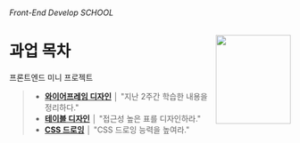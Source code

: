 ###### Front-End Develop SCHOOL

<img src="https://cdn.rawgit.com/yamoo9/FDS/3rd_FDS/ASSETS/table-of-contents.png" alt="" align="right" width="134" height="160">

# 과업 목차

프론트엔드 미니 프로젝트

> - __[와이어프레임 디자인](./TASK/wireframe-design.md)__ │ "지난 2주간 학습한 내용을 정리하다."
> - __[테이블 디자인](./TASK/table-design.md)__ │ "접근성 높은 표를 디자인하라."
> - __[CSS 드로잉](./TASK/Drawing-CSS-Images.md)__ │ "CSS 드로잉 능력을 높여라."
